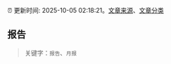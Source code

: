 :alarm_clock: 更新时间: 2025-10-05 02:18:21。[文章来源](/README.md)、[文章分类](/TAGS.md)

## 报告


> 关键字：`报告`、`月报`




